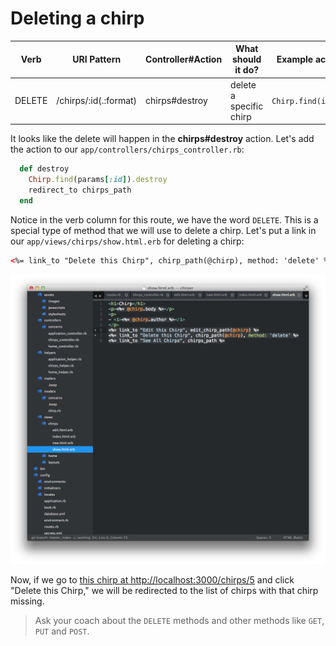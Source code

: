 # Deleting a chirp

| Verb | URI Pattern | Controller#Action | What should it do? | Example action code |
| -- | -- | -- | -- | -- |
| DELETE | /chirps/:id(.:format) | chirps#destroy | delete a specific chirp | `Chirp.find(id).destroy` |

It looks like the delete will happen in the **chirps#destroy** action.  Let's add the action to our `app/controllers/chirps_controller.rb`:

```rb
  def destroy
    Chirp.find(params[:id]).destroy
    redirect_to chirps_path
  end
```

Notice in the verb column for this route, we have the word `DELETE`.  This is a special type of method that we will use to delete a chirp.  Let's put a link in our `app/views/chirps/show.html.erb` for deleting a chirp:

```html
<%= link_to "Delete this Chirp", chirp_path(@chirp), method: 'delete' %>
```
![](../images/sublime_view_chirp_delete.png)



Now, if we go to [this chirp at http://localhost:3000/chirps/5](http://localhost:3000/chirps/5) and click "Delete this Chirp," we will be redirected to the list of chirps with that chirp missing.

> Ask your coach about the `DELETE` methods and other methods like `GET`, `PUT` and `POST`.
